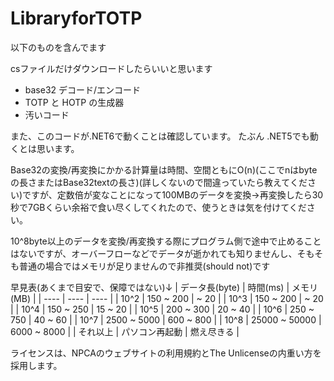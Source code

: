 # LibraryforTOTP

以下のものを含んでます

csファイルだけダウンロードしたらいいと思います

 * base32 デコード/エンコード
 * TOTP と HOTP の生成器
 * 汚いコード

また、このコードが.NET6で動くことは確認しています。
たぶん .NET5でも動くとは思います。

Base32の変換/再変換にかかる計算量は時間、空間ともにO(n)(ここでnはbyteの長さまたはBase32textの長さ)(詳しくないので間違っていたら教えてください)ですが、定数倍が変なことになって100MBのデータを変換→再変換したら30秒で7GBくらい余裕で食い尽くしてくれたので、使うときは気を付けてください。

10^8byte以上のデータを変換/再変換する際にプログラム側で途中で止めることはないですが、オーバーフローなどでデータが逝かれても知りませんし、そもそも普通の場合ではメモリが足りませんので非推奨(should not)です

早見表(あくまで目安で、保障ではない)↓
| データ長(byte) | 時間(ms) | メモリ(MB) |
| ---- | ---- | ---- |
| 10^2 | 150 ~ 200 | ~ 20 |
| 10^3 | 150 ~ 200 | ~ 20 |
| 10^4 | 150 ~ 250 | 15 ~ 20 |
| 10^5 | 200 ~ 300 | 20 ~ 40 |
| 10^6 | 250 ~ 750 | 40 ~ 60 |
| 10^7 | 2500 ~ 5000 | 600 ~ 800 |
| 10^8 | 25000 ~ 50000 | 6000 ~ 8000 |
| それ以上 | パソコン再起動 | 燃え尽きる |

ライセンスは、NPCAのウェブサイトの利用規約とThe Unlicenseの内重い方を採用します。
